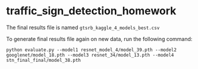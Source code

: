 # traffic_sign_detection_homework
The final results file is named `gtsrb_kaggle_4_models_best.csv`

To generate final results file again on new data, run the following command:
```
python evaluate.py --model1 resnet_model_4/model_39.pth --model2 googlenet/model_18.pth --model3 resnet_34/model_13.pth --model4 stn_final_final/model_38.pth
```

